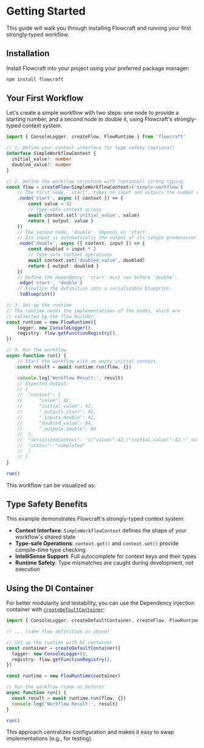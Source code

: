 # Getting Started

This guide will walk you through installing Flowcraft and running your first strongly-typed workflow.

## Installation

Install Flowcraft into your project using your preferred package manager:

```bash
npm install flowcraft
```

## Your First Workflow

Let's create a simple workflow with two steps: one node to provide a starting number, and a second node to double it, using Flowcraft's strongly-typed context system.

```typescript
import { ConsoleLogger, createFlow, FlowRuntime } from 'flowcraft'

// 1. Define your context interface for type safety (optional)
interface SimpleWorkflowContext {
  initial_value?: number
  doubled_value?: number
}

// 2. Define the workflow structure with (optional) strong typing
const flow = createFlow<SimpleWorkflowContext>('simple-workflow')
	// The first node, 'start', takes no input and outputs the number 42.
	.node('start', async ({ context }) => {
		const value = 42
		// Type-safe context access
		await context.set('initial_value', value)
		return { output: value }
	})
	// The second node, 'double', depends on 'start'.
	// Its input is automatically the output of its single predecessor.
	.node('double', async ({ context, input }) => {
		const doubled = input * 2
		// Type-safe context operations
		await context.set('doubled_value', doubled)
		return { output: doubled }
	})
	// Define the dependency: 'start' must run before 'double'.
	.edge('start', 'double')
	// Finalize the definition into a serializable blueprint.
	.toBlueprint()

// 3. Set up the runtime
// The runtime needs the implementations of the nodes, which are
// collected by the flow builder.
const runtime = new FlowRuntime({
	logger: new ConsoleLogger(),
	registry: flow.getFunctionRegistry(),
})

// 4. Run the workflow
async function run() {
	// Start the workflow with an empty initial context.
	const result = await runtime.run(flow, {})

	console.log('Workflow Result:', result)
	// Expected Output:
	// {
	//	"context": {
	//		"value": 42,
	//		"initial_value": 42,
	//		"_outputs.start": 42,
	//		"_inputs.double": 42,
	//		"doubled_value": 84,
	//		"_outputs.double": 84
	//	},
	//	"serializedContext": "{\"value\":42,\"initial_value\":42,\"_outputs.start\":42,\"_inputs.double\":42,\"doubled_value\":84,\"_outputs.double\":84}",
	//	"status": "completed"
	//	}
	// }
}

run()
```

This workflow can be visualized as:

<DemoGettingStarted />

## Type Safety Benefits

This example demonstrates Flowcraft's strongly-typed context system:

- **Context Interface**: `SimpleWorkflowContext` defines the shape of your workflow's shared state
- **Type-safe Operations**: `context.get()` and `context.set()` provide compile-time type checking
- **IntelliSense Support**: Full autocomplete for context keys and their types
- **Runtime Safety**: Type mismatches are caught during development, not execution

## Using the DI Container

For better modularity and testability, you can use the Dependency Injection container with [`createDefaultContainer`](/api/container#createdefaultcontainer-options):

```typescript
import { ConsoleLogger, createDefaultContainer, createFlow, FlowRuntime } from 'flowcraft'

// ... (same flow definition as above)

// Set up the runtime with DI container
const container = createDefaultContainer({
  logger: new ConsoleLogger(),
  registry: flow.getFunctionRegistry(),
})

const runtime = new FlowRuntime(container)

// Run the workflow (same as before)
async function run() {
  const result = await runtime.run(flow, {})
  console.log('Workflow Result:', result)
}

run()
```

This approach centralizes configuration and makes it easy to swap implementations (e.g., for testing).
